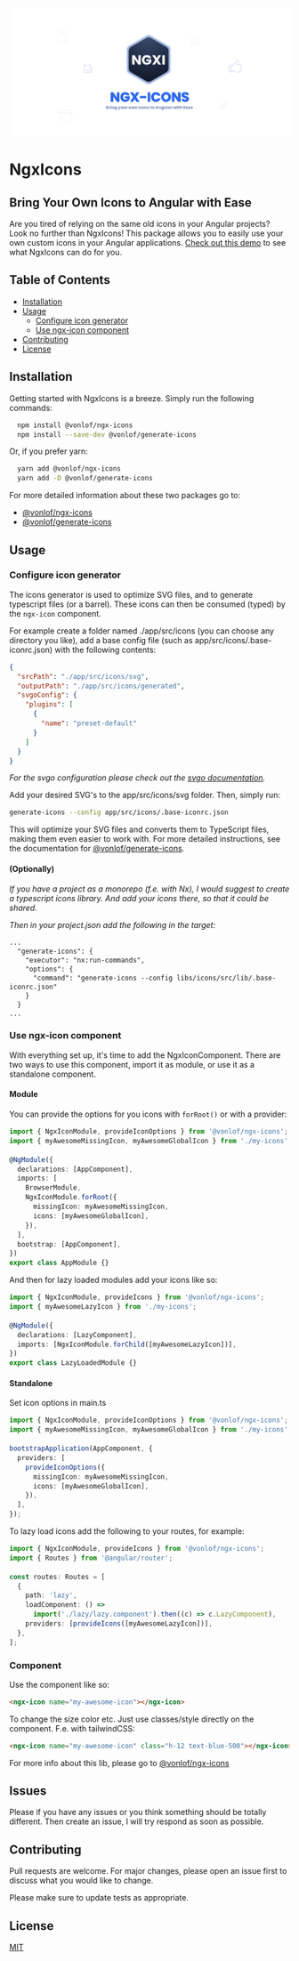 ![Alt banner](./banner.png?raw=true 'NgxIcons')

# NgxIcons

## Bring Your Own Icons to Angular with Ease

Are you tired of relying on the same old icons in your Angular projects? Look no further than NgxIcons! This package
allows you to easily use your own custom icons in your Angular applications.
[Check out this demo](https://vonlof.github.io/ngx-icons/) to see what NgxIcons can do for you.

## Table of Contents

- [Installation](#installation)
- [Usage](#usage)
  - [Configure icon generator](#configure-icon-generator)
  - [Use ngx-icon component](#use-ngx-icon-component)
- [Contributing](#contributing)
- [License](#license)

## Installation

Getting started with NgxIcons is a breeze. Simply run the following commands:

```sh
  npm install @vonlof/ngx-icons
  npm install --save-dev @vonlof/generate-icons
```

Or, if you prefer yarn:

```sh
  yarn add @vonlof/ngx-icons
  yarn add -D @vonlof/generate-icons
```

For more detailed information about these two packages go to:

- [@vonlof/ngx-icons](https://github.com/vonlof/ngx-icons/blob/main/libs/ngx-icons/README.md)
- [@vonlof/generate-icons](https://github.com/vonlof/ngx-icons/blob/main/libs/generate-icons/README.md)

## Usage

### Configure icon generator

The icons generator is used to optimize SVG files, and to generate typescript files (or a barrel).
These icons can then be consumed (typed) by the `ngx-icon` component.

For example create a folder named ./app/src/icons (you can choose any directory you like), add a base config file (such
as app/src/icons/.base-iconrc.json) with the following contents:

```json
{
  "srcPath": "./app/src/icons/svg",
  "outputPath": "./app/src/icons/generated", 
  "svgoConfig": {
    "plugins": [
      {
        "name": "preset-default"
      }
    ]
  }
}
```

_For the svgo configuration please check out the [svgo documentation](https://github.com/svg/svgo)._

Add your desired SVG's to the app/src/icons/svg folder. Then, simply run:

```sh
generate-icons --config app/src/icons/.base-iconrc.json
```

This will optimize your SVG files and converts them to TypeScript files, making them even easier to work with.
For more detailed instructions, see the documentation
for [@vonlof/generate-icons](https://github.com/vonlof/ngx-icons/blob/main/libs/generate-icons/README.md).

#### (Optionally)

_If you have a project as a monorepo (f.e. with Nx), I would suggest to create a typescript icons library. And add
your icons there, so that it could be shared._

_Then in your project.json add the following in the target:_

```
...
  "generate-icons": {
    "executor": "nx:run-commands",
    "options": {
      "command": "generate-icons --config libs/icons/src/lib/.base-iconrc.json"
    }
  }
...
```

### Use ngx-icon component

With everything set up, it's time to add the NgxIconComponent. There are two ways to use this component, import it as
module, or use it as a standalone component.

#### Module

You can provide the options for you icons with `forRoot()` or with a provider:

```typescript
import { NgxIconModule, provideIconOptions } from '@vonlof/ngx-icons';
import { myAwesomeMissingIcon, myAwesomeGlobalIcon } from './my-icons';

@NgModule({
  declarations: [AppComponent],
  imports: [
    BrowserModule,
    NgxIconModule.forRoot({
      missingIcon: myAwesomeMissingIcon,
      icons: [myAwesomeGlobalIcon],
    }),
  ],
  bootstrap: [AppComponent],
})
export class AppModule {}
```

And then for lazy loaded modules add your icons like so:

```typescript
import { NgxIconModule, provideIcons } from '@vonlof/ngx-icons';
import { myAwesomeLazyIcon } from './my-icons';

@NgModule({
  declarations: [LazyComponent],
  imports: [NgxIconModule.forChild([myAwesomeLazyIcon])],
})
export class LazyLoadedModule {}
```

#### Standalone

Set icon options in main.ts

```typescript
import { NgxIconModule, provideIconOptions } from '@vonlof/ngx-icons';
import { myAwesomeMissingIcon, myAwesomeGlobalIcon } from './my-icons';

bootstrapApplication(AppComponent, {
  providers: [
    provideIconOptions({
      missingIcon: myAwesomeMissingIcon,
      icons: [myAwesomeGlobalIcon],
    }),
  ],
});
```

To lazy load icons add the following to your routes, for example:

```typescript
import { NgxIconModule, provideIcons } from '@vonlof/ngx-icons';
import { Routes } from '@angular/router';

const routes: Routes = [
  {
    path: 'lazy',
    loadComponent: () =>
      import('./lazy/lazy.component').then((c) => c.LazyComponent),
    providers: [provideIcons([myAwesomeLazyIcon])],
  },
];
```

### Component

Use the component like so:

```html
<ngx-icon name="my-awesome-icon"></ngx-icon>
```

To change the size color etc. Just use classes/style directly on the component. F.e. with tailwindCSS:

```html
<ngx-icon name="my-awesome-icon" class="h-12 text-blue-500"></ngx-icon>
```

For more info about this lib, please go
to [@vonlof/ngx-icons](https://github.com/vonlof/ngx-icons/blob/main/libs/ngx-icons/README.md)

## Issues

Please if you have any issues or you think something should be totally different. Then create an issue, I will try
respond as soon as possible.

## Contributing

Pull requests are welcome. For major changes, please open an issue first
to discuss what you would like to change.

Please make sure to update tests as appropriate.

## License

[MIT](./LICENSE)
